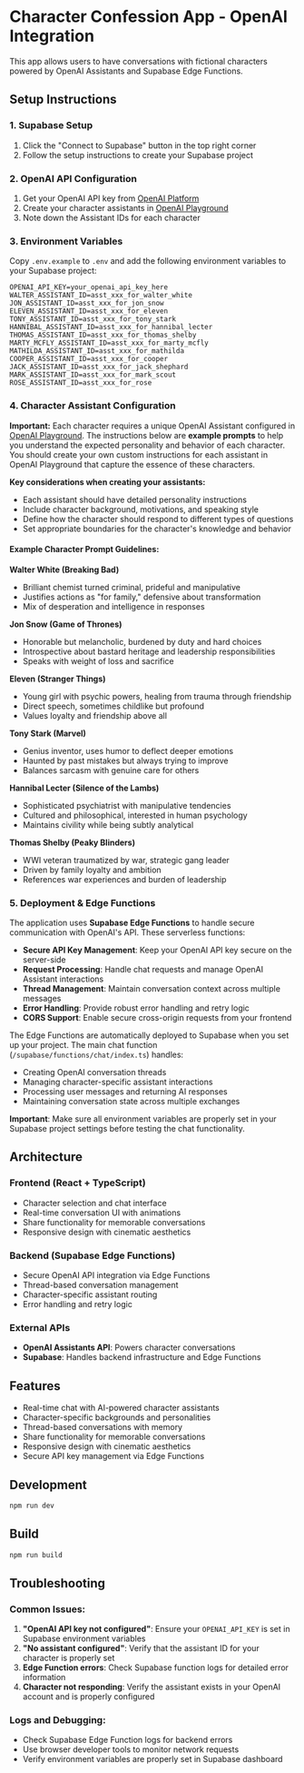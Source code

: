# Character Confession App - OpenAI Integration

This app allows users to have conversations with fictional characters powered by OpenAI Assistants and Supabase Edge Functions.

## Setup Instructions

### 1. Supabase Setup
1. Click the "Connect to Supabase" button in the top right corner
2. Follow the setup instructions to create your Supabase project

### 2. OpenAI API Configuration
1. Get your OpenAI API key from [OpenAI Platform](https://platform.openai.com/api-keys)
2. Create your character assistants in [OpenAI Playground](https://platform.openai.com/playground)
3. Note down the Assistant IDs for each character

### 3. Environment Variables
Copy `.env.example` to `.env` and add the following environment variables to your Supabase project:

```
OPENAI_API_KEY=your_openai_api_key_here
WALTER_ASSISTANT_ID=asst_xxx_for_walter_white
JON_ASSISTANT_ID=asst_xxx_for_jon_snow
ELEVEN_ASSISTANT_ID=asst_xxx_for_eleven
TONY_ASSISTANT_ID=asst_xxx_for_tony_stark
HANNIBAL_ASSISTANT_ID=asst_xxx_for_hannibal_lecter
THOMAS_ASSISTANT_ID=asst_xxx_for_thomas_shelby
MARTY_MCFLY_ASSISTANT_ID=asst_xxx_for_marty_mcfly
MATHILDA_ASSISTANT_ID=asst_xxx_for_mathilda
COOPER_ASSISTANT_ID=asst_xxx_for_cooper
JACK_ASSISTANT_ID=asst_xxx_for_jack_shephard
MARK_ASSISTANT_ID=asst_xxx_for_mark_scout
ROSE_ASSISTANT_ID=asst_xxx_for_rose
```

### 4. Character Assistant Configuration

**Important:** Each character requires a unique OpenAI Assistant configured in [OpenAI Playground](https://platform.openai.com/playground). The instructions below are **example prompts** to help you understand the expected personality and behavior of each character. You should create your own custom instructions for each assistant in OpenAI Playground that capture the essence of these characters.

**Key considerations when creating your assistants:**
- Each assistant should have detailed personality instructions
- Include character background, motivations, and speaking style
- Define how the character should respond to different types of questions
- Set appropriate boundaries for the character's knowledge and behavior

#### Example Character Prompt Guidelines:

**Walter White (Breaking Bad)**
- Brilliant chemist turned criminal, prideful and manipulative
- Justifies actions as "for family," defensive about transformation
- Mix of desperation and intelligence in responses

**Jon Snow (Game of Thrones)**
- Honorable but melancholic, burdened by duty and hard choices
- Introspective about bastard heritage and leadership responsibilities
- Speaks with weight of loss and sacrifice

**Eleven (Stranger Things)**
- Young girl with psychic powers, healing from trauma through friendship
- Direct speech, sometimes childlike but profound
- Values loyalty and friendship above all

**Tony Stark (Marvel)**
- Genius inventor, uses humor to deflect deeper emotions
- Haunted by past mistakes but always trying to improve
- Balances sarcasm with genuine care for others

**Hannibal Lecter (Silence of the Lambs)**
- Sophisticated psychiatrist with manipulative tendencies
- Cultured and philosophical, interested in human psychology
- Maintains civility while being subtly analytical

**Thomas Shelby (Peaky Blinders)**
- WWI veteran traumatized by war, strategic gang leader
- Driven by family loyalty and ambition
- References war experiences and burden of leadership

### 5. Deployment & Edge Functions

The application uses **Supabase Edge Functions** to handle secure communication with OpenAI's API. These serverless functions:

- **Secure API Key Management**: Keep your OpenAI API key secure on the server-side
- **Request Processing**: Handle chat requests and manage OpenAI Assistant interactions
- **Thread Management**: Maintain conversation context across multiple messages
- **Error Handling**: Provide robust error handling and retry logic
- **CORS Support**: Enable secure cross-origin requests from your frontend

The Edge Functions are automatically deployed to Supabase when you set up your project. The main chat function (`/supabase/functions/chat/index.ts`) handles:
- Creating OpenAI conversation threads
- Managing character-specific assistant interactions
- Processing user messages and returning AI responses
- Maintaining conversation state across multiple exchanges

**Important**: Make sure all environment variables are properly set in your Supabase project settings before testing the chat functionality.

## Architecture

### Frontend (React + TypeScript)
- Character selection and chat interface
- Real-time conversation UI with animations
- Share functionality for memorable conversations
- Responsive design with cinematic aesthetics

### Backend (Supabase Edge Functions)
- Secure OpenAI API integration via Edge Functions
- Thread-based conversation management
- Character-specific assistant routing
- Error handling and retry logic

### External APIs
- **OpenAI Assistants API**: Powers character conversations
- **Supabase**: Handles backend infrastructure and Edge Functions

## Features
- Real-time chat with AI-powered character assistants
- Character-specific backgrounds and personalities
- Thread-based conversations with memory
- Share functionality for memorable conversations
- Responsive design with cinematic aesthetics
- Secure API key management via Edge Functions

## Development
```bash
npm run dev
```

## Build
```bash
npm run build
```

## Troubleshooting

### Common Issues:
1. **"OpenAI API key not configured"**: Ensure your `OPENAI_API_KEY` is set in Supabase environment variables
2. **"No assistant configured"**: Verify that the assistant ID for your character is properly set
3. **Edge Function errors**: Check Supabase function logs for detailed error information
4. **Character not responding**: Verify the assistant exists in your OpenAI account and is properly configured

### Logs and Debugging:
- Check Supabase Edge Function logs for backend errors
- Use browser developer tools to monitor network requests
- Verify environment variables are properly set in Supabase dashboard